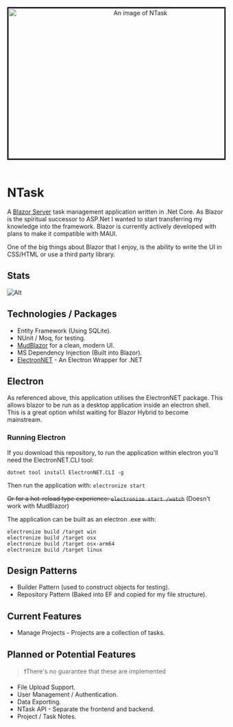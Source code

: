 <div align="center">
<img src="https://i.imgur.com/h7KHBm4.png" alt="An image of NTask" alt="Markdown Monster icon" style="margin-right: 10px; border-style: solid; margin-bottom: 20px;" width="600" height="350"/>
</div>


# NTask
A [Blazor Server](https://docs.microsoft.com/en-us/aspnet/core/blazor/hosting-models?view=aspnetcore-6.0) task management application written in .Net Core. As Blazor is the spiritual successor to ASP.Net I wanted to start transferring my knowledge into the framework. Blazor is currently actively developed with plans to make it compatible with MAUI.

One of the big things about Blazor that I enjoy, is the ability to write the UI in CSS/HTML or use a third party library.

## Stats
![Alt](https://repobeats.axiom.co/api/embed/b098a65599c756408fdd9e47e281401b635b837c.svg "Repobeats analytics image")

## Technologies / Packages
- Entity Framework (Using SQLite).
- NUnit / Moq, for testing.
- [MudBlazor](https://mudblazor.com) for a clean, modern UI.
- MS Dependency Injection (Built into Blazor).
- [ElectronNET](https://github.com/ElectronNET/Electron.NET) - An Electron Wrapper for .NET

## Electron
As referenced above, this application utilises the ElectronNET package. This allows blazor to be run as a desktop application inside an electron shell. This is a great option whilst waiting for Blazor Hybrid to become mainstream.

### Running Electron
If you download this repository, to run the application within electron you'll need the ElectronNET.CLI tool:

```dotnet tool install ElectronNET.CLI -g```

Then run the application with:
```electronize start```

~~Or for a hot-reload type experience: ```electronize start /watch```~~
(Doesn't work with MudBlazor)


The application can be built as an electron .exe with:

```
electronize build /target win
electronize build /target osx
electronize build /target osx-arm64
electronize build /target linux
```

## Design Patterns
- Builder Pattern (used to construct objects for testing).
- Repository Pattern (Baked into EF and copied for my file structure).

## Current Features
- Manage Projects - Projects are a collection of tasks.

## Planned or Potential Features

>❗There's no guarantee that these are implemented

- File Upload Support.
- User Management / Authentication.
- Data Exporting.
- NTask API - Separate the frontend and backend.
- Project / Task Notes.
